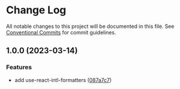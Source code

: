 # Change Log

All notable changes to this project will be documented in this file.
See [Conventional Commits](https://conventionalcommits.org) for commit guidelines.

## 1.0.0 (2023-03-14)


### Features

* add use-react-intl-formatters ([087a7c7](https://github.com/christophehurpeau/use-react-intl-formatters/commit/087a7c7c740e4f8f4045525f28afddf4b5f206a6))
